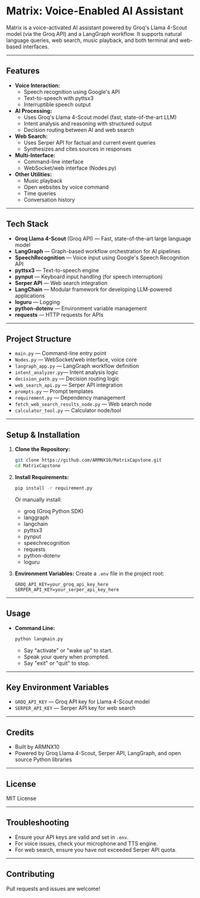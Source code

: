 # Matrix: Voice-Enabled AI Assistant

Matrix is a voice-activated AI assistant powered by Groq's Llama 4-Scout model (via the Groq API) and a LangGraph workflow. It supports natural language queries, web search, music playback, and both terminal and web-based interfaces.

---

## Features

- **Voice Interaction:**
  - Speech recognition using Google's API
  - Text-to-speech with pyttsx3
  - Interruptible speech output
- **AI Processing:**
  - Uses Groq's Llama 4-Scout model (fast, state-of-the-art LLM)
  - Intent analysis and reasoning with structured output
  - Decision routing between AI and web search
- **Web Search:**
  - Uses Serper API for factual and current event queries
  - Synthesizes and cites sources in responses
- **Multi-Interface:**
  - Command-line interface
  - WebSocket/web interface (Nodes.py)
- **Other Utilities:**
  - Music playback
  - Open websites by voice command
  - Time queries
  - Conversation history

---

## Tech Stack

- **Groq Llama 4-Scout** (Groq API) — Fast, state-of-the-art large language model
- **LangGraph** — Graph-based workflow orchestration for AI pipelines
- **SpeechRecognition** — Voice input using Google's Speech Recognition API
- **pyttsx3** — Text-to-speech engine
- **pynput** — Keyboard input handling (for speech interruption)
- **Serper API** — Web search integration
- **LangChain** — Modular framework for developing LLM-powered applications
- **loguru** — Logging
- **python-dotenv** — Environment variable management
- **requests** — HTTP requests for APIs

---

## Project Structure

- `main.py`           — Command-line entry point
- `Nodes.py`          — WebSocket/web interface, voice core
- `langraph_app.py`   — LangGraph workflow definition
- `intent_analyzer.py`— Intent analysis logic
- `decision_path.py`  — Decision routing logic
- `web_search_api.py` — Serper API integration
- `prompts.py`        — Prompt templates
- `requirement.py`    — Dependency management
- `fetch_web_search_results_node.py` — Web search node
- `calculator_tool.py` — Calculator node/tool

---

## Setup & Installation

1. **Clone the Repository:**
   ```sh
   git clone https://github.com/ARMNX10/MatrixCapstone.git
   cd MatrixCapstone
   ```

2. **Install Requirements:**
   ```sh
   pip install -r requirement.py
   ```
   Or manually install:
   - groq (Groq Python SDK)
   - langgraph
   - langchain
   - pyttsx3
   - pynput
   - speechrecognition
   - requests
   - python-dotenv
   - loguru

3. **Environment Variables:**
   Create a `.env` file in the project root:
   ```env
   GROQ_API_KEY=your_groq_api_key_here
   SERPER_API_KEY=your_serper_api_key_here
   ```
---

## Usage

- **Command Line:**
  ```sh
  python langmain.py
  ```
  - Say "activate" or "wake up" to start.
  - Speak your query when prompted.
  - Say "exit" or "quit" to stop.


---

## Key Environment Variables
- `GROQ_API_KEY` — Groq API key for Llama 4-Scout model
- `SERPER_API_KEY` — Serper API key for web search

---

## Credits
- Built by ARMNX10
- Powered by Groq Llama 4-Scout, Serper API, LangGraph, and open source Python libraries

---

## License
MIT License

---

## Troubleshooting
- Ensure your API keys are valid and set in `.env`.
- For voice issues, check your microphone and TTS engine.
- For web search, ensure you have not exceeded Serper API quota.

---

## Contributing
Pull requests and issues are welcome!
